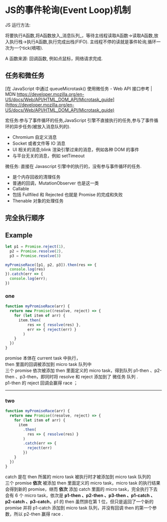 # JS的事件轮询(Event Loop)机制

JS 运行方法:

将要执行A函数,将A函数放入_消息队列_，等待主线程读取A函数->读取A函数,放入执行栈->执行A函数,执行完成出栈(FIFO). 主线程不停的读就是事件轮询,循环一次为一个tick(嘀嗒).

A 函数来源: 回调函数, 例如点鼠标，网络请求完成.

## 任务和微任务

[在 JavaScript 中通过 queueMicrotask() 使用微任务 - Web API 接口参考 | MDN https://developer.mozilla.org/en-US/docs/Web/API/HTML_DOM_API/Microtask_guide](https://developer.mozilla.org/en-US/docs/Web/API/HTML_DOM_API/Microtask_guide)

宏任务:参与了事件循环的任务,JavaScript 引擎不直接执行的任务,参与了事件循环的异步任务(被放入消息队列的).

- Chromium 自定义消息
- Socket 或者文件等 IO 消息
- UI 相关的消息;blink 渲染引擎过来的消息，例如各种 DOM 的事件
- 与平台无关的消息，例如 setTimeout

微任务: 直接在 Javascript 引擎中的执行的，没有参与事件循环的任务.

- 是个内存回收的清理任务
- 普通的回调，MutationObserver 也是这一类
- Callable
- 包括 Fullfiled 和 Rejected 也就是 Promise 的完成和失败
- Thenable 对象的处理任务

## 完全执行顺序

<!-- 1. 先执行主线程
2. 遇到宏任务(macrotask)放到宏队列
3. 遇到微任列(microtask)放到微队列
4. 主线程执行完毕
5. 执行微队列(microtask)，直到执行完毕
6. 执行一次宏队列(macrotask)中的一个任务，直到执行完毕
7. 执行微队列(microtask)，执行完毕
8. 回到6. -->

## Example

```js
let p1 = Promise.reject(1),
  p2 = Promise.resolve(2),
  p3 = Promise.resolve(3)

myPromiseRace([p1, p2, p3]).then(res => {
  console.log(res)
}).catch(err => {
  console.log(err);
})
```

### one

```js
function myPromiseRace(arr) {
  return new Promise((resolve, reject) => {
    for (let item of arr) {
      item.then(
          res => { resolve(res) },
          err => { reject(err) }
        )
    }
  })
}
```

promise 本体在 current task 中执行，  
then 里面的回调被添加到 micro task 队列中  
三个 promise 依次被添加 then 里面定义的 micro task，得到队列 p1-then 、p2-then 、p3-then，即同时将 resolve 和 reject 添加到了 微任务 队列 .  
p1-then 的 reject 回调会赢得 race ；

----

### two

```js
function myPromiseRace(arr) {
  return new Promise((resolve, reject) => {
    for (let item of arr) {
      item
        .then(
          res => { resolve(res) }
        )
        .catch(err => {
          reject(err)
        })
    }
  })
}
```

catch 是在 then 所属的 micro task 被执行时才被添加到 micro task 队列的  
三个 promise __依次__ 被添加 then 里面定义的 micro task，micro task 的执行结果会得到新的 promise，继而 __依次__ 添加 catch 里面的 micro task，完全执行下去会有 6 个 micro task，依次是 __p1-then 、p2-then 、p3-then 、p1-catch 、p2-catch 、p3-catch__，p1 的 then 虽然排在第 1 位，但只是返回了一个新的 promise 并将 p1-catch 添加到 micro task 队列，并没有回调 then 的第一个参数，所以 p2-then 赢得 race .
